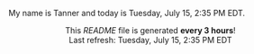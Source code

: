 My name is Tanner and today is Tuesday, July 15, 2:35 PM EDT.

<p align="center">This <i>README</i> file is generated <b>every 3 hours</b>!</br>Last refresh: Tuesday, July 15, 2:35 PM EDT<br /></p>
